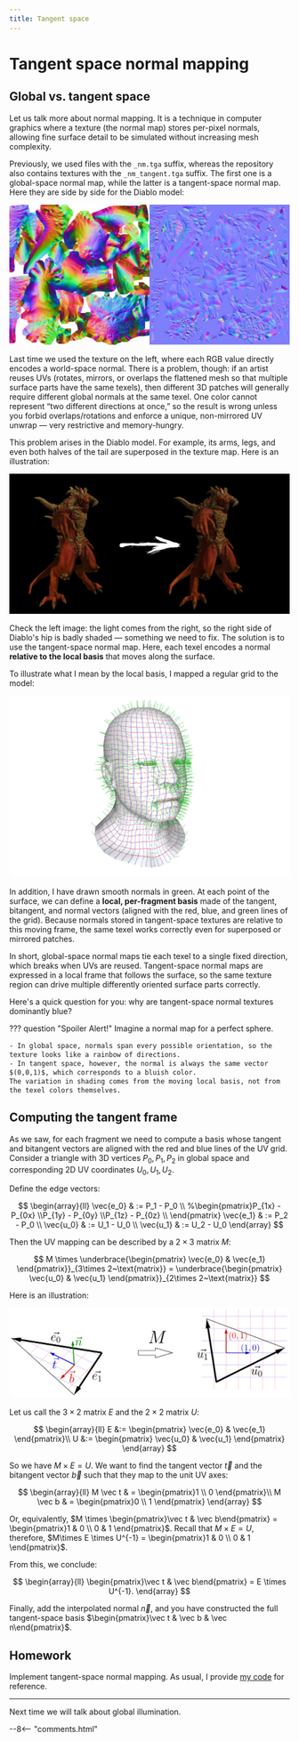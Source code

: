 ```yaml
---
title: Tangent space
---
```


# Tangent space normal mapping

## Global vs. tangent space

Let us talk more about normal mapping.
It is a technique in computer graphics where a texture (the normal map) stores per-pixel normals, allowing fine surface detail to be simulated without increasing mesh complexity.

Previously, we used files with the `_nm.tga` suffix, whereas the repository also contains textures with the `_nm_tangent.tga` suffix.
The first one is a global-space normal map, while the latter is a tangent-space normal map.
Here they are side by side for the Diablo model:


![](tangent/diablo-nm.jpg)

Last time we used the texture on the left, where each RGB value directly encodes a world-space normal.
There is a problem, though:
if an artist reuses UVs (rotates, mirrors, or overlaps the flattened mesh so that multiple surface parts have the same texels), then different 3D patches will generally require different global normals at the same texel.
One color cannot represent “two different directions at once,” so the result is wrong unless you forbid overlaps/rotations and enforce a unique, non-mirrored UV unwrap — very restrictive and memory-hungry.

This problem arises in the Diablo model. For example, its arms, legs, and even both halves of the tail are superposed in the texture map.
Here is an illustration:

[![](tangent/diablo-tangent.jpg)](tangent/diablo-tangent.jpg)

Check the left image: the light comes from the right, so the right side of Diablo's hip is badly shaded — something we need to fix.
The solution is to use the tangent-space normal map.
Here, each texel encodes a normal **relative to the local basis** that moves along the surface.

To illustrate what I mean by the local basis, I mapped a regular grid to the model:

![](tangent/head-tbn.jpg)

In addition, I have drawn smooth normals in green. At each point of the surface, we can define a **local, per-fragment basis** made of the tangent, bitangent, and normal vectors (aligned with the red, blue, and green lines of the grid).
Because normals stored in tangent-space textures are relative to this moving frame, the same texel works correctly even for superposed or mirrored patches.

In short, global-space normal maps tie each texel to a single fixed direction, which breaks when UVs are reused.
Tangent-space normal maps are expressed in a local frame that follows the surface, so the same texture region can drive multiple differently oriented surface parts correctly.


Here's a quick question for you: why are tangent-space normal textures dominantly blue?

??? question "Spoiler Alert!"
    Imagine a normal map for a perfect sphere.

    - In global space, normals span every possible orientation, so the texture looks like a rainbow of directions.
    - In tangent space, however, the normal is always the same vector $(0,0,1)$, which corresponds to a bluish color.
    The variation in shading comes from the moving local basis, not from the texel colors themselves.

## Computing the tangent frame

As we saw, for each fragment we need to compute a basis whose tangent and bitangent vectors are aligned with the red and blue lines of the UV grid.
Consider a triangle with 3D vertices $P_0, P_1, P_2$ in global space and corresponding 2D UV coordinates $U_0, U_1, U_2$.

Define the edge vectors:

$$
\begin{array}{ll}
\vec{e_0} & := P_1 - P_0 \\ %\begin{pmatrix}P_{1x} - P_{0x} \\P_{1y} - P_{0y} \\P_{1z} - P_{0z} \\ \end{pmatrix}
\vec{e_1} & := P_2 - P_0 \\
\vec{u_0} & := U_1 - U_0 \\
\vec{u_1} & := U_2 - U_0
\end{array}
$$

Then the UV mapping can be described by a $2 \times 3$ matrix $M$:

$$
M \times \underbrace{\begin{pmatrix} \vec{e_0} & \vec{e_1} \end{pmatrix}}_{3\times 2~\text{matrix}} = \underbrace{\begin{pmatrix} \vec{u_0} & \vec{u_1} \end{pmatrix}}_{2\times 2~\text{matrix}}
$$

Here is an illustration:

![](tangent/tbn.svg)

Let us call the $3\times 2$ matrix $E$ and the $2\times 2$ matrix $U$:

$$
\begin{array}{ll}
E &:= \begin{pmatrix} \vec{e_0} & \vec{e_1} \end{pmatrix}\\
U &:= \begin{pmatrix} \vec{u_0} & \vec{u_1} \end{pmatrix}
\end{array}
$$

So we have $M \times E = U$.
We want to find the tangent vector $\vec{t}$ and the bitangent vector $\vec{b}$ such that they map to the unit UV axes:

$$
\begin{array}{ll}
M \vec t & = \begin{pmatrix}1 \\ 0 \end{pmatrix}\\
M \vec b & = \begin{pmatrix}0 \\ 1 \end{pmatrix}
\end{array}
$$

Or, equivalently, $M \times \begin{pmatrix}\vec t & \vec b\end{pmatrix} = \begin{pmatrix}1 & 0 \\ 0 & 1 \end{pmatrix}$.
Recall that $M\times E = U$, therefore, $M\times E \times U^{-1} =  \begin{pmatrix}1 & 0 \\ 0 & 1 \end{pmatrix}$.

From this, we conclude:

$$
\begin{array}{ll}
\begin{pmatrix}\vec t & \vec b\end{pmatrix}  =  E \times U^{-1}.
\end{array}
$$


Finally, add the interpolated normal $\vec{n}$, and you have constructed the full tangent-space basis $\begin{pmatrix}\vec t & \vec b & \vec n\end{pmatrix}$.

## Homework

Implement tangent-space normal mapping.
As usual, I provide [my code](https://github.com/ssloy/tinyrenderer/commit/32a4faac0a56498e78808a14840a9114440cb194) for reference.

---

Next time we will talk about global illumination.

--8<-- "comments.html"

